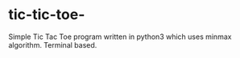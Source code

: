 # tic-tic-toe-
Simple Tic Tac Toe program written in python3 which uses minmax algorithm. Terminal based.
